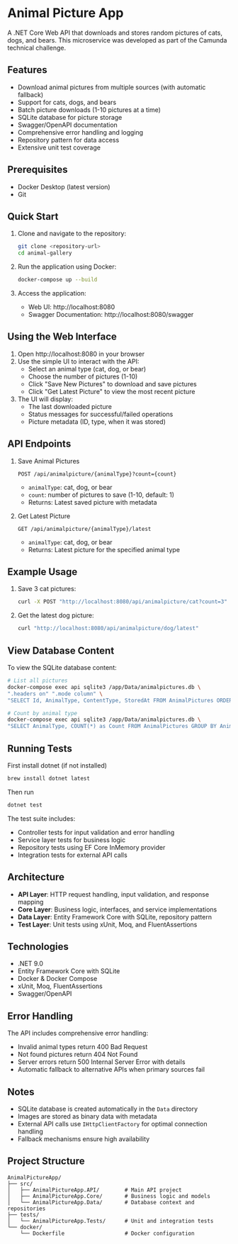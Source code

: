 # Animal Picture App

A .NET Core Web API that downloads and stores random pictures of cats, dogs, and bears. This microservice was developed as part of the Camunda technical challenge.

## Features

- Download animal pictures from multiple sources (with automatic fallback)
- Support for cats, dogs, and bears
- Batch picture downloads (1-10 pictures at a time)
- SQLite database for picture storage
- Swagger/OpenAPI documentation
- Comprehensive error handling and logging
- Repository pattern for data access
- Extensive unit test coverage

## Prerequisites

- Docker Desktop (latest version)
- Git

## Quick Start

1. Clone and navigate to the repository:
   ```bash
   git clone <repository-url>
   cd animal-gallery
   ```

2. Run the application using Docker:
   ```bash
   docker-compose up --build
   ```

3. Access the application:
   - Web UI: http://localhost:8080
   - Swagger Documentation: http://localhost:8080/swagger

## Using the Web Interface

1. Open http://localhost:8080 in your browser
2. Use the simple UI to interact with the API:
   - Select an animal type (cat, dog, or bear)
   - Choose the number of pictures (1-10)
   - Click "Save New Pictures" to download and save pictures
   - Click "Get Latest Picture" to view the most recent picture
3. The UI will display:
   - The last downloaded picture
   - Status messages for successful/failed operations
   - Picture metadata (ID, type, when it was stored)

## API Endpoints

1. Save Animal Pictures
   ```http
   POST /api/animalpicture/{animalType}?count={count}
   ```
   - `animalType`: cat, dog, or bear
   - `count`: number of pictures to save (1-10, default: 1)
   - Returns: Latest saved picture with metadata

2. Get Latest Picture
   ```http
   GET /api/animalpicture/{animalType}/latest
   ```
   - `animalType`: cat, dog, or bear
   - Returns: Latest picture for the specified animal type

## Example Usage

1. Save 3 cat pictures:
   ```bash
   curl -X POST "http://localhost:8080/api/animalpicture/cat?count=3"
   ```

2. Get the latest dog picture:
   ```bash
   curl "http://localhost:8080/api/animalpicture/dog/latest"
   ```

## View Database Content

To view the SQLite database content:

```bash
# List all pictures
docker-compose exec api sqlite3 /app/Data/animalpictures.db \
".headers on" ".mode column" \
"SELECT Id, AnimalType, ContentType, StoredAt FROM AnimalPictures ORDER BY StoredAt DESC;"

# Count by animal type
docker-compose exec api sqlite3 /app/Data/animalpictures.db \
"SELECT AnimalType, COUNT(*) as Count FROM AnimalPictures GROUP BY AnimalType;"
```

## Running Tests

First install dotnet (if not installed)

```bash
brew install dotnet latest
```

Then run

```bash
dotnet test
```

The test suite includes:
- Controller tests for input validation and error handling
- Service layer tests for business logic
- Repository tests using EF Core InMemory provider
- Integration tests for external API calls

## Architecture

- **API Layer**: HTTP request handling, input validation, and response mapping
- **Core Layer**: Business logic, interfaces, and service implementations
- **Data Layer**: Entity Framework Core with SQLite, repository pattern
- **Test Layer**: Unit tests using xUnit, Moq, and FluentAssertions

## Technologies

- .NET 9.0
- Entity Framework Core with SQLite
- Docker & Docker Compose
- xUnit, Moq, FluentAssertions
- Swagger/OpenAPI

## Error Handling

The API includes comprehensive error handling:
- Invalid animal types return 400 Bad Request
- Not found pictures return 404 Not Found
- Server errors return 500 Internal Server Error with details
- Automatic fallback to alternative APIs when primary sources fail

## Notes

- SQLite database is created automatically in the `Data` directory
- Images are stored as binary data with metadata
- External API calls use `IHttpClientFactory` for optimal connection handling
- Fallback mechanisms ensure high availability


## Project Structure

```
AnimalPictureApp/
├── src/
│   ├── AnimalPictureApp.API/        # Main API project
│   ├── AnimalPictureApp.Core/       # Business logic and models
│   └── AnimalPictureApp.Data/       # Database context and repositories
├── tests/
│   └── AnimalPictureApp.Tests/      # Unit and integration tests
└── docker/
    └── Dockerfile                   # Docker configuration
```
